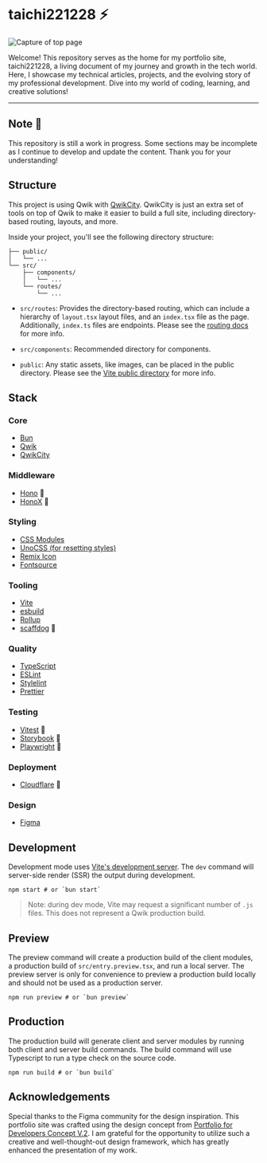 # taichi221228 :zap:

![Capture of top page](https://github.com/taichi221228/taichi221228/assets/58300794/8e1fd874-3223-4bee-9adb-c122446a3a01)

Welcome! This repository serves as the home for my portfolio site, taichi221228, a living document of my journey and growth in the tech world. Here, I showcase my technical articles, projects, and the evolving story of my professional development. Dive into my world of coding, learning, and creative solutions!

---

## Note :construction:

This repository is still a work in progress. Some sections may be incomplete as I continue to develop and update the content. Thank you for your understanding!

## Structure

This project is using Qwik with [QwikCity](https://qwik.builder.io/qwikcity/overview/). QwikCity is just an extra set of tools on top of Qwik to make it easier to build a full site, including directory-based routing, layouts, and more.

Inside your project, you'll see the following directory structure:

```
├── public/
│   └── ...
└── src/
    ├── components/
    │   └── ...
    └── routes/
        └── ...
```

- `src/routes`: Provides the directory-based routing, which can include a hierarchy of `layout.tsx` layout files, and an `index.tsx` file as the page. Additionally, `index.ts` files are endpoints. Please see the [routing docs](https://qwik.builder.io/qwikcity/routing/overview/) for more info.

- `src/components`: Recommended directory for components.

- `public`: Any static assets, like images, can be placed in the public directory. Please see the [Vite public directory](https://vitejs.dev/guide/assets.html#the-public-directory) for more info.

## Stack

### Core

- [Bun](https://bun.sh/)
- [Qwik](https://qwik.builder.io/)
- [QwikCity](https://qwik.builder.io/qwikcity/overview/)

### Middleware

- [Hono](https://hono.dev/) :construction:
- [HonoX](https://github.com/honojs/honox/) :construction:

### Styling

- [CSS Modules](https://github.com/css-modules/css-modules/)
- [UnoCSS (for resetting styles)](https://unocss.dev/)
- [Remix Icon](https://remixicon.com/)
- [Fontsource](https://fontsource.org/)

### Tooling

- [Vite](https://vitejs.dev/)
- [esbuild](https://esbuild.github.io/)
- [Rollup](https://rollupjs.org/)
- [scaffdog](https://scaff.dog/) :construction:

### Quality

- [TypeScript](https://www.typescriptlang.org/)
- [ESLint](https://eslint.org/)
- [Stylelint](https://stylelint.io/)
- [Prettier](https://prettier.io/)

### Testing

- [Vitest](https://vitejs.dev/) :construction:
- [Storybook](https://storybook.js.org/) :construction:
- [Playwright](https://playwright.dev/) :construction:

### Deployment

- [Cloudflare](https://www.cloudflare.com/) :construction:

### Design

- [Figma](https://wwwa.figma.com/)

## Development

Development mode uses [Vite's development server](https://vitejs.dev/). The `dev` command will server-side render (SSR) the output during development.

```shell
npm start # or `bun start`
```

> Note: during dev mode, Vite may request a significant number of `.js` files. This does not represent a Qwik production build.

## Preview

The preview command will create a production build of the client modules, a production build of `src/entry.preview.tsx`, and run a local server. The preview server is only for convenience to preview a production build locally and should not be used as a production server.

```shell
npm run preview # or `bun preview`
```

## Production

The production build will generate client and server modules by running both client and server build commands. The build command will use Typescript to run a type check on the source code.

```shell
npm run build # or `bun build`
```

## Acknowledgements

Special thanks to the Figma community for the design inspiration. This portfolio site was crafted using the design concept from [Portfolio for Developers Concept V.2](https://www.figma.com/community/file/1100794861710979147). I am grateful for the opportunity to utilize such a creative and well-thought-out design framework, which has greatly enhanced the presentation of my work.
